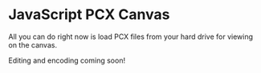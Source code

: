 # JavaScript PCX Canvas

All you can do right now is load PCX files from your hard drive for viewing on the canvas.

Editing and encoding coming soon!
